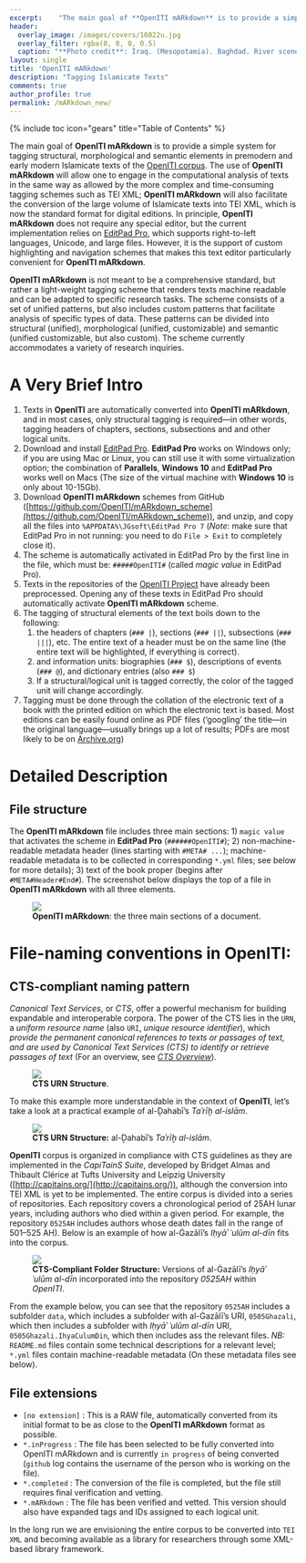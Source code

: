 ```yaml
---
excerpt:	"The main goal of **OpenITI mARkdown** is to provide a simple system for tagging structural, morphological and semantic elements in premodern and early modern Islamicate texts that are being prepared within the framework of the [OpenITI Project](https://github.com/OpenITI). The use of **OpenITI mARkdown** will allow one to engage in the computational analysis of texts in the same way as more complex and time-consuming tagging schemes (like TEI XML)."
header:
  overlay_image: /images/covers/16022u.jpg
  overlay_filter: rgba(0, 0, 0, 0.5)
  caption: "**Photo credit**: Iraq. (Mesopotamia). Baghdad. River scenes on the Tigris. Tigris river scene showing the Serai and large river boats. *Library of Congress*, [*LC-DIG-matpc-16022*](http://hdl.loc.gov/loc.pnp/matpc.16022)"
layout: single
title: 'OpenITI mARkdown'
description: "Tagging Islamicate Texts"
comments: true
author_profile: true
permalink: /mARkdown_new/
---
```


{% include toc icon="gears" title="Table of Contents" %}

The main goal of **OpenITI mARkdown** is to provide a simple system for tagging structural, morphological and semantic elements in premodern and early modern Islamicate texts of the [OpenITI corpus](https://github.com/OpenITI). The use of **OpenITI mARkdown** will allow one to engage in the computational analysis of texts in the same way as allowed by the more complex and time-consuming tagging schemes such as TEI XML; **OpenITI mARkdown** will also facilitate the conversion of the large volume of Islamicate texts into TEI XML, which is now the standard format for digital editions. In principle, **OpenITI mARkdown** does not require any special editor, but the current implementation relies on [EditPad Pro](https://www.editpadpro.com/), which supports right-to-left languages, Unicode, and large files. However, it is the support of custom highlighting and navigation schemes that makes this text editor particularly convenient for **OpenITI mARkdown**.

**OpenITI mARkdown** is not meant to be a comprehensive standard, but rather a light-weight tagging scheme that renders texts machine readable and can be adapted to specific research tasks. The scheme consists of a set of unified patterns, but also includes custom patterns that facilitate analysis of specific types of data. These patterns can be divided into structural (unified), morphological (unified, customizable) and semantic (unified customizable, but also custom). The scheme currently accommodates a variety of research inquiries. 

# A Very Brief Intro

1. Texts in **OpenITI** are automatically converted into **OpenITI mARkdown**, and in most cases, only structural tagging is required—in other words, tagging headers of chapters, sections,  subsections and and other logical units. 
1. Download and install [EditPad Pro](http://www.editpadpro.com/). **EditPad Pro** works on Windows only; if you are using Mac or Linux, you can still use it with some virtualization option; the combination of **Parallels**, **Windows 10** and **EditPad Pro** works well on Macs (The size of the virtual machine with **Windows 10** is only about 10-15Gb).
1. Download **OpenITI mARkdown** schemes from GitHub ([https://github.com/OpenITI/mARkdown_scheme](https://github.com/OpenITI/mARkdown_scheme)), and unzip, and copy all the files into `%APPDATA%\JGsoft\EditPad Pro 7` (*Note*: make sure that EditPad Pro in not running: you need to do `File > Exit` to completely close it).
1. The scheme is automatically activated in EditPad Pro by the first line in the file, which must be: `#####OpenITI#` (called *magic value* in EditPad Pro).
1. Texts in the repositories of the [OpenITI Project](https://github.com/OpenITI) have already been preprocessed. Opening any of these texts in EditPad Pro should automatically activate **OpenITI mARkdown** scheme.
1. The tagging of structural elements of the text boils down to the following:
	1. the headers of chapters (`### |`), sections (`### ||`), subsections (`### |||`), etc. The entire text of a header must be on the same line (the entire text will be highlighted, if everything is correct).
	2. and information units: biographies (`### $`), descriptions of events (`### @`), and dictionary entries (also `### $`)
	3. If a structural/logical unit is tagged correctly, the color of the tagged unit will change accordingly.
1. Tagging must be done through the collation of the electronic text of a book with the printed edition on which the electronic text is based. Most editions can be easily found online as PDF files (‘googling’ the title—in the original language—usually brings up a lot of results; PDFs are most likely to be on [Archive.org](https://archive.org/))

# Detailed Description

## File structure

The **OpenITI mARkdown** file includes three main sections: 1) `magic value` that activates the scheme in **EditPad Pro** (`######OpenITI#`); 2) non-machine-readable metadata header (lines starting with `#META# ...`); machine-readable metadata is to be collected in corresponding `*.yml` files; see below for more details); 3) text of the book proper (begins after `#META#Header#End#`). The screenshot below displays the top of a file in **OpenITI mARkdown** with all three elements.

<figure class="fit">
	<a href="{{ site.url }}/images/mARkdown/mARkdown01.png" title="">
	<img src="{{ site.url }}/images/mARkdown/mARkdown01.png">
	</a>
	<figcaption>
		<b>OpenITI mARkdown</b>: the three main sections of a document.
	</figcaption>
</figure>

# File-naming conventions in **OpenITI**:

## CTS-compliant naming pattern

*Canonical Text Services*, or *CTS*, offer a powerful mechanism for building expandable and interoperable corpora. The power of the CTS lies in the `URN`, a *uniform resource name* (also `URI`, *unique resource identifier*), which *provide the permanent canonical references to texts or passages of text, and are used by Canonical Text Services (CTS) to identify or retrieve passages of text* (For an overview, see [*CTS Overview*](http://www.homermultitext.org/hmt-doc/cite/texts/ctsoverview.html)).

<figure class="fit">
	<a href="{{ site.url }}/images/mARkdown/mARkdown00a.png" title="">
	<img src="{{ site.url }}/images/mARkdown/mARkdown00a.png">
	</a>
	<figcaption>
		<b>CTS URN Structure</b>.
	</figcaption>
</figure>

To make this example more understandable in the context of **OpenITI**, let’s take a look at a practical example of al-Ḏahabī’s *Taʾrīḫ al-islām*. 

<figure class="fit">
	<a href="{{ site.url }}/images/mARkdown/mARkdown00b.png" title="">
	<img src="{{ site.url }}/images/mARkdown/mARkdown00b.png">
	</a>
	<figcaption>
		<b>CTS URN Structure:</b> al-Ḏahabī’s <i>Taʾrīḫ al-islām</i>.
	</figcaption>
</figure>

**OpenITI** corpus is organized in compliance with CTS guidelines as they are implemented in the *CapiTainS Suite*, developed by Bridget Almas and Thibault Clérice at Tufts University and Leipzig University ([http://capitains.org/](http://capitains.org/)), although the conversion into TEI XML is yet to be implemented. The entire corpus is divided into a series of repositories. Each repository covers a chronological period of 25AH lunar years, including authors who died within a given period. For example, the repository `0525AH` includes authors whose death dates fall in the range of 501–525 AH). Below is an example of how al-Ġazālī’s *Iḥyāʾ ʿulūm al-dīn* fits into the corpus.

<figure class="fit">
	<a href="{{ site.url }}/images/mARkdown/mARkdown00c.png" title="">
	<img src="{{ site.url }}/images/mARkdown/mARkdown00c.png">
	</a>
	<figcaption>
		<b>CTS-Compliant Folder Structure:</b> Versions of al-Ġazālī’s <i>Iḥyāʾ ʿulūm al-dīn</i> incorporated into the repository <i>0525AH</i> within <i>OpenITI</i>.
	</figcaption>
</figure>

From the example below, you can see that the repository `0525AH` includes a subfolder `data`, which includes a subfolder with al-Ġazālī’s URI, `0505Ghazali`, which then includes a subfolder with *Iḥyāʾ ʿulūm al-dīn* URI, `0505Ghazali.IhyaCulumDin`, which then includes ass the relevant files. *NB:* `README.md` files contain some technical descriptions for a relevant level; `*.yml` files contain machine-readable metadata (On these metadata files see below).



## File extensions

* `[no extension]` : This is a RAW file, automatically converted from its initial format to be as close to the **OpenITI mARkdown** format as possible.
* `*.inProgress` :  The file has been selected to be fully converted into OpenITI mARkdown and is currently `in progress` of being converted (`github` log contains the username of the person who is working on the file).
* `*.completed` : The conversion of the file is completed, but the file still requires final verification and vetting.
* `*.mARkdown` : The file has been verified and vetted. This version should also have expanded tags and IDs assigned to each logical unit.

In the long run we are envisioning the entire corpus to be converted into `TEI XML` and becoming available as a library for researchers through some XML-based library framework.